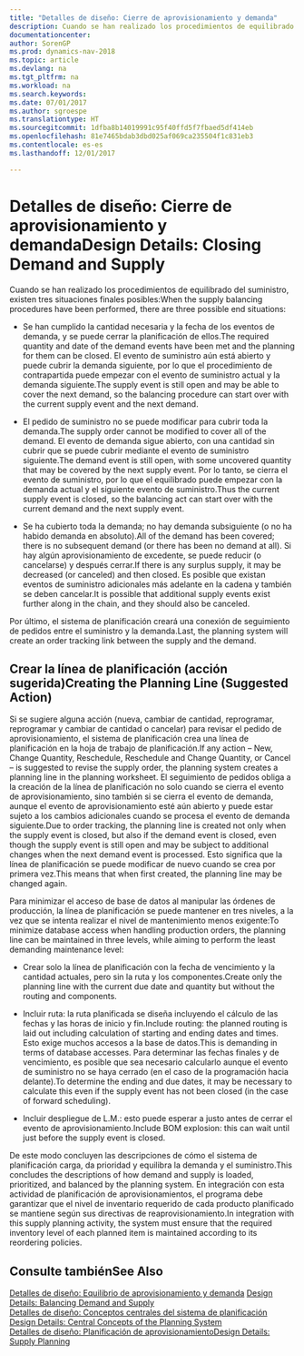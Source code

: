 ```yaml
---
title: "Detalles de diseño: Cierre de aprovisionamiento y demanda"
description: Cuando se han realizado los procedimientos de equilibrado del suministro, existen tres situaciones finales posibles.
documentationcenter: 
author: SorenGP
ms.prod: dynamics-nav-2018
ms.topic: article
ms.devlang: na
ms.tgt_pltfrm: na
ms.workload: na
ms.search.keywords: 
ms.date: 07/01/2017
ms.author: sgroespe
ms.translationtype: HT
ms.sourcegitcommit: 1dfba8b14019991c95f40ffd5f7fbaed5df414eb
ms.openlocfilehash: 81e7465bdab3dbd025af069ca235504f1c831eb3
ms.contentlocale: es-es
ms.lasthandoff: 12/01/2017

---
```

# <a name="design-details-closing-demand-and-supply"></a><span data-ttu-id="540db-103">Detalles de diseño: Cierre de aprovisionamiento y demanda</span><span class="sxs-lookup"><span data-stu-id="540db-103">Design Details: Closing Demand and Supply</span></span>
<span data-ttu-id="540db-104">Cuando se han realizado los procedimientos de equilibrado del suministro, existen tres situaciones finales posibles:</span><span class="sxs-lookup"><span data-stu-id="540db-104">When the supply balancing procedures have been performed, there are three possible end situations:</span></span>  

-   <span data-ttu-id="540db-105">Se han cumplido la cantidad necesaria y la fecha de los eventos de demanda, y se puede cerrar la planificación de ellos.</span><span class="sxs-lookup"><span data-stu-id="540db-105">The required quantity and date of the demand events have been met and the planning for them can be closed.</span></span> <span data-ttu-id="540db-106">El evento de suministro aún está abierto y puede cubrir la demanda siguiente, por lo que el procedimiento de contrapartida puede empezar con el evento de suministro actual y la demanda siguiente.</span><span class="sxs-lookup"><span data-stu-id="540db-106">The supply event is still open and may be able to cover the next demand, so the balancing procedure can start over with the current supply event and the next demand.</span></span>  

-   <span data-ttu-id="540db-107">El pedido de suministro no se puede modificar para cubrir toda la demanda.</span><span class="sxs-lookup"><span data-stu-id="540db-107">The supply order cannot be modified to cover all of the demand.</span></span> <span data-ttu-id="540db-108">El evento de demanda sigue abierto, con una cantidad sin cubrir que se puede cubrir mediante el evento de suministro siguiente.</span><span class="sxs-lookup"><span data-stu-id="540db-108">The demand event is still open, with some uncovered quantity that may be covered by the next supply event.</span></span> <span data-ttu-id="540db-109">Por lo tanto, se cierra el evento de suministro, por lo que el equilibrado puede empezar con la demanda actual y el siguiente evento de suministro.</span><span class="sxs-lookup"><span data-stu-id="540db-109">Thus the current supply event is closed, so the balancing act can start over with the current demand and the next supply event.</span></span>  

-   <span data-ttu-id="540db-110">Se ha cubierto toda la demanda; no hay demanda subsiguiente (o no ha habido demanda en absoluto).</span><span class="sxs-lookup"><span data-stu-id="540db-110">All of the demand has been covered; there is no subsequent demand (or there has been no demand at all).</span></span> <span data-ttu-id="540db-111">Si hay algún aprovisionamiento de excedente, se puede reducir (o cancelarse) y después cerrar.</span><span class="sxs-lookup"><span data-stu-id="540db-111">If there is any surplus supply, it may be decreased (or canceled) and then closed.</span></span> <span data-ttu-id="540db-112">Es posible que existan eventos de suministro adicionales más adelante en la cadena y también se deben cancelar.</span><span class="sxs-lookup"><span data-stu-id="540db-112">It is possible that additional supply events exist further along in the chain, and they should also be canceled.</span></span>  

 <span data-ttu-id="540db-113">Por último, el sistema de planificación creará una conexión de seguimiento de pedidos entre el suministro y la demanda.</span><span class="sxs-lookup"><span data-stu-id="540db-113">Last, the planning system will create an order tracking link between the supply and the demand.</span></span>  

## <a name="creating-the-planning-line-suggested-action"></a><span data-ttu-id="540db-114">Crear la línea de planificación (acción sugerida)</span><span class="sxs-lookup"><span data-stu-id="540db-114">Creating the Planning Line (Suggested Action)</span></span>  
 <span data-ttu-id="540db-115">Si se sugiere alguna acción (nueva, cambiar de cantidad, reprogramar, reprogramar y cambiar de cantidad o cancelar) para revisar el pedido de aprovisionamiento, el sistema de planificación crea una línea de planificación en la hoja de trabajo de planificación.</span><span class="sxs-lookup"><span data-stu-id="540db-115">If any action – New, Change Quantity, Reschedule, Reschedule and Change Quantity, or Cancel – is suggested to revise the supply order, the planning system creates a planning line in the planning worksheet.</span></span> <span data-ttu-id="540db-116">El seguimiento de pedidos obliga a la creación de la línea de planificación no solo cuando se cierra el evento de aprovisionamiento, sino también si se cierra el evento de demanda, aunque el evento de aprovisionamiento esté aún abierto y puede estar sujeto a los cambios adicionales cuando se procesa el evento de demanda siguiente.</span><span class="sxs-lookup"><span data-stu-id="540db-116">Due to order tracking, the planning line is created not only when the supply event is closed, but also if the demand event is closed, even though the supply event is still open and may be subject to additional changes when the next demand event is processed.</span></span> <span data-ttu-id="540db-117">Esto significa que la línea de planificación se puede modificar de nuevo cuando se crea por primera vez.</span><span class="sxs-lookup"><span data-stu-id="540db-117">This means that when first created, the planning line may be changed again.</span></span>  

 <span data-ttu-id="540db-118">Para minimizar el acceso de base de datos al manipular las órdenes de producción, la línea de planificación se puede mantener en tres niveles, a la vez que se intenta realizar el nivel de mantenimiento menos exigente:</span><span class="sxs-lookup"><span data-stu-id="540db-118">To minimize database access when handling production orders, the planning line can be maintained in three levels, while aiming to perform the least demanding maintenance level:</span></span>  

-   <span data-ttu-id="540db-119">Crear solo la línea de planificación con la fecha de vencimiento y la cantidad actuales, pero sin la ruta y los componentes.</span><span class="sxs-lookup"><span data-stu-id="540db-119">Create only the planning line with the current due date and quantity but without the routing and components.</span></span>  

-   <span data-ttu-id="540db-120">Incluir ruta: la ruta planificada se diseña incluyendo el cálculo de las fechas y las horas de inicio y fin.</span><span class="sxs-lookup"><span data-stu-id="540db-120">Include routing: the planned routing is laid out including calculation of starting and ending dates and times.</span></span> <span data-ttu-id="540db-121">Esto exige muchos accesos a la base de datos.</span><span class="sxs-lookup"><span data-stu-id="540db-121">This is demanding in terms of database accesses.</span></span> <span data-ttu-id="540db-122">Para determinar las fechas finales y de vencimiento, es posible que sea necesario calcularlo aunque el evento de suministro no se haya cerrado (en el caso de la programación hacia delante).</span><span class="sxs-lookup"><span data-stu-id="540db-122">To determine the ending and due dates, it may be necessary to calculate this even if the supply event has not been closed (in the case of forward scheduling).</span></span>  

-   <span data-ttu-id="540db-123">Incluir despliegue de L.M.: esto puede esperar a justo antes de cerrar el evento de aprovisionamiento.</span><span class="sxs-lookup"><span data-stu-id="540db-123">Include BOM explosion: this can wait until just before the supply event is closed.</span></span>  

 <span data-ttu-id="540db-124">De este modo concluyen las descripciones de cómo el sistema de planificación carga, da prioridad y equilibra la demanda y el suministro.</span><span class="sxs-lookup"><span data-stu-id="540db-124">This concludes the descriptions of how demand and supply is loaded, prioritized, and balanced by the planning system.</span></span> <span data-ttu-id="540db-125">En integración con esta actividad de planificación de aprovisionamientos, el programa debe garantizar que el nivel de inventario requerido de cada producto planificado se mantiene según sus directivas de reaprovisionamiento.</span><span class="sxs-lookup"><span data-stu-id="540db-125">In integration with this supply planning activity, the system must ensure that the required inventory level of each planned item is maintained according to its reordering policies.</span></span>  

## <a name="see-also"></a><span data-ttu-id="540db-126">Consulte también</span><span class="sxs-lookup"><span data-stu-id="540db-126">See Also</span></span>  
 <span data-ttu-id="540db-127">[Detalles de diseño: Equilibrio de aprovisionamiento y demanda](design-details-balancing-demand-and-supply.md) </span><span class="sxs-lookup"><span data-stu-id="540db-127">[Design Details: Balancing Demand and Supply](design-details-balancing-demand-and-supply.md) </span></span>  
 <span data-ttu-id="540db-128">[Detalles de diseño: Conceptos centrales del sistema de planificación](design-details-central-concepts-of-the-planning-system.md) </span><span class="sxs-lookup"><span data-stu-id="540db-128">[Design Details: Central Concepts of the Planning System](design-details-central-concepts-of-the-planning-system.md) </span></span>  
 [<span data-ttu-id="540db-129">Detalles de diseño: Planificación de aprovisionamiento</span><span class="sxs-lookup"><span data-stu-id="540db-129">Design Details: Supply Planning</span></span>](design-details-supply-planning.md)

